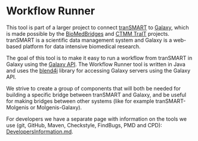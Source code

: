 # Workflow Runner


This tool is part of a larger project to connect [tranSMART](http://transmartfoundation.org/) to [Galaxy](https://usegalaxy.org/), which is made possible by the [BioMedBridges](http://www.biomedbridges.eu/) and [CTMM TraIT](http://www.ctmm-trait.nl/) projects. tranSMART is a scientific data management system and Galaxy is a web-based platform for data intensive biomedical research.

The goal of this tool is to make it easy to run a workflow from tranSMART in Galaxy using the [Galaxy API](https://wiki.galaxyproject.org/Events/GCC2013/TrainingDay/API). The Workflow Runner tool is written in Java and uses the [blend4j](https://github.com/jmchilton/blend4j) library for accessing Galaxy servers using the Galaxy API.

We strive to create a group of components that will both be needed for building a specific bridge between tranSMART and Galaxy, and be useful for making bridges between other systems (like for example tranSMART-Molgenis or Molgenis-Galaxy).

For developers we have a separate page with information on the tools we use (git, GitHub, Maven, Checkstyle, FindBugs, PMD and CPD): [DevelopersInformation.md](DevelopersInformation.md).
